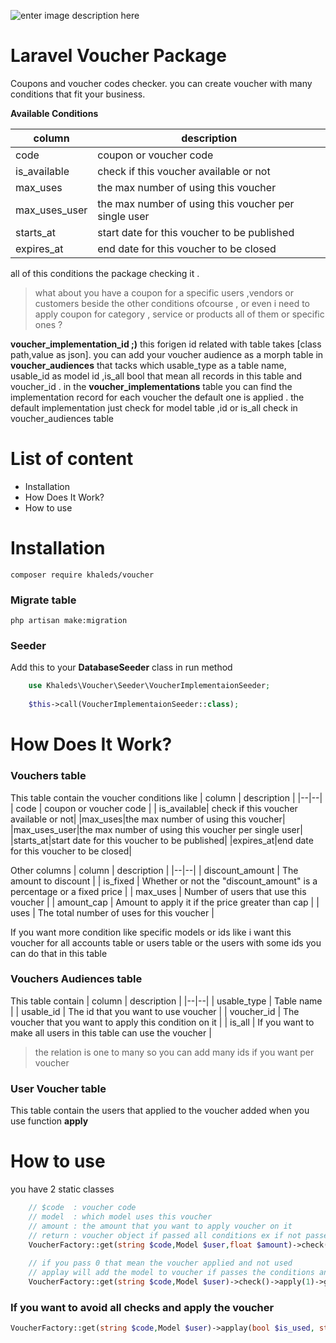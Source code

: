 
![enter image description here](https://t4.ftcdn.net/jpg/03/29/10/97/360_F_329109774_iTsyjzLU5O9cagJ9UhahhNF2ZdkW4OHc.jpg)

# Laravel Voucher Package

Coupons and voucher codes checker. you can create voucher with many conditions that fit your business.

**Available Conditions**

| column | description |
|--|--|
| code | coupon or voucher code |
| is_available| check if this voucher available or not|
|max_uses|the max number of using this voucher|
|max_uses_user|the max number of using this voucher per single user|
|starts_at|start date for this voucher to be published|
|expires_at|end date for this voucher to be closed|

all of this conditions the package checking it .

> what about you have a coupon for a specific users ,vendors or customers beside the other conditions ofcourse  , or even i need to apply coupon for category , service or products all of them or specific ones  ?

**voucher_implementation_id ;)**
  this forigen id related with table takes [class path,value as json].
  you can add your voucher audience as a morph table in **voucher_audiences** that tacks which usable_type as a table name, usable_id as model id ,is_all bool that mean all records in this table and voucher_id .
  in the **voucher_implementations** table you can find the implementation record for each voucher the default one is applied .
  the default implementation just check for model table ,id or is_all check in voucher_audiences table

#  List of content

 - Installation
 -  How Does It Work?
 - How to use



# Installation

    composer require khaleds/voucher

### Migrate table
    php artisan make:migration
### Seeder
Add this to your **DatabaseSeeder** class in run method
```php
	use Khaleds\Voucher\Seeder\VoucherImplementaionSeeder;
    
    $this->call(VoucherImplementaionSeeder::class);
```
  
  
# How Does It Work? 

 ### Vouchers table 
 This table contain the voucher conditions like 
| column | description |
|--|--|
| code | coupon or voucher code |
| is_available| check if this voucher available or not|
|max_uses|the max number of using this voucher|
|max_uses_user|the max number of using this voucher per single user|
|starts_at|start date for this voucher to be published|
|expires_at|end date for this voucher to be closed|

Other columns
| column | description |
|--|--|
| discount_amount | The amount to discount |
| is_fixed | Whether or not the "discount_amount" is a percentage or a fixed price |
| max_uses | Number of users that use this voucher |
| amount_cap | Amount to apply it if the price greater than cap |
| uses | The total number of uses for this voucher |

If you want more condition like specific models or ids like i want this voucher for all accounts table or users table or the users with some ids you can do that in this table

 ### Vouchers Audiences table 
 This table contain 
 | column | description |
|--|--|
| usable_type | Table name |
 | usable_id | The id that you want to use voucher |
 | voucher_id | The voucher that you want to apply this condition on it |
 | is_all | If you want to make all users in this table can use the voucher |
 

> the relation is one to many so you can add many ids if you want per voucher

 ### User Voucher table 
 This table contain the users that applied to the voucher added when you use function **apply**
# How to use

you have 2 static classes 

```php
	// $code  : voucher code
	// model  : which model uses this voucher
	// amount : the amount that you want to apply voucher on it
	// return : voucher object if passed all conditions ex if not passed 
    VoucherFactory::get(string $code,Model $user,float $amount)->check()->get()
    
    // if you pass 0 that mean the voucher applied and not used
	// applay will add the model to voucher if passes the conditions and increment uses column
    VoucherFactory::get(string $code,Model $user)->check()->apply(1)->get()

```
### If you want to avoid all checks and apply the voucher
```php
VoucherFactory::get(string $code,Model $user)->applay(bool $is_used, string $code, Model $model))
```
